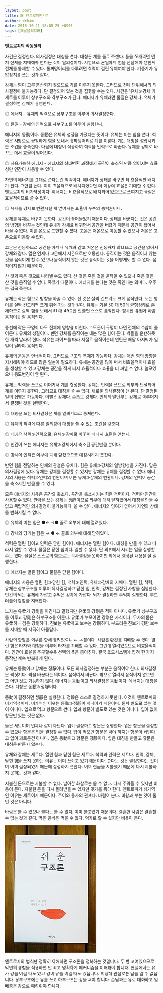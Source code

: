 ```yaml
---
layout: post
title: 왜 엔트로피인가?
author: drkim
date: 2015-10-21 18:05:25 +0900
tags: [깨달음의대화]
---
```

**엔트로피의 작동원리**

  


사건은 결정한다. 의사결정은 대칭을 쓴다. 대칭은 계를 둘로 쪼갠다. 둘을 쪼개려면 먼저 전체를 지배해야 한다는 것이 일의성이다. 사방으로 균일하게 힘을 전달해야 닫힌계 전체를 통제할 수 있다. 통짜덩어리를 다루려면 척력이 걸린 유체여야 한다. 기중기가 유압장치를 쓰는 것과 같다. 

  


강체는 힘이 고루 분산되지 않으므로 계를 이루지 못한다. 그러므로 전체 단위에서의 의사결정이 불가능하다. 단 결정되어 있는 것을 집행할 수는 있다. 사건은 '유체≫강체'가 세트를 이루어 상부구조와 하부구조가 된다. 에너지가 유체라면 물질은 강체다. 유체가 결정하면 강체가 실행한다. 

  


◎ 에너지 – 유체의 척력으로 상부구조를 이루어 의사결정한다.  
      
◎ 물질 – 강체의 인력으로 하부구조를 이루어 실행한다. 

  


에너지의 동動이다. 동動은 유체의 성질을 가졌다는 뜻이다. 유체는 미는 힘을 쓴다. 척력은 사방으로 균일하게 힘을 보내서 통짜덩어리로 계를 이룬다. 계는 대칭을 성립시키는 조건을 충족한다. 다음에 대칭이 작동하여 척력을 인력으로 바꾼다. 유체를 강체로 바꾸는 데서 효율이 얻어진다. 

  


◎ 사용가능한 에너지 - 에너지의 상태변환 과정에서 공간이 축소된 만큼 얻어지는 효율성만 인간이 사용할 수 있다. 

  


자연의 에너지를 그대로 쓴다는건 착각이다. 에너지가 상태를 바꾸면 더 효율적인 배치가 된다. 그만큼 쓴다. 이미 효율적으로 배치되었다면 더 이상의 효율은 기대할 수 없다. 엔트로피의 비가역성이다. 에너지는 비효율적으로 배치되어 있으므로 쓰여지고 물질은 효율적이므로 쓸 수 없다. 

  


◎ 유체를 강체로 변환시킬 때 얻어지는 효율이 우주의 동력원이다. 

  


강체를 유체로 바꾸지 못한다. 공간이 줄어들었기 때문이다. 상태를 바꾼다는 것은 공간의 방향을 바꾸는 것인데 유체가 강체로 바뀌면서 공간을 버렸기 때문에 공간이 없어서 바꿀 수 없다. 이를 온도로 표현할 수 있다. 고온은 저온으로 이동할 수 있으나 저온은 고온으로 이동할 수 없다. 

  


고온은 진동하므로 공간을 가져서 유체와 같고 저온은 진동하지 않으므로 공간을 잃어서 강체와 같다. 열은 언제나 고온에서 저온으로만 이동한다. 움직이는 것은 움직이지 않는 것을 움직이게 할 수 있으나 움직이지 않는 것은 움직이는 것을 어떻게도 할 수 없다. 움직이지 않기 때문이다. 

  


산 것과 죽은 것으로 나타낼 수도 있다. 산 것은 죽은 것을 움직일 수 있으나 죽은 것은 산 것을 움직일 수 없다. 죽었기 때문이다. 에너지를 쓴다는 것은 죽인다는 의미다. 우주는 결국 죽는다. 

  


유체는 작은 힘으로 방향을 바꿀 수 있다. 산 것은 살짝 건드려도 크게 움직인다. 도는 팽이를 살짝 건드리면 크게 튀어 가는 것과 같다. 유체는 기본 50 대 50의 균형상태로 존재하므로 살짝 힘을 보태서 51 대 49로만 만들면 스스로 움직인다. 정치판 유권자 마음 움직이듯 잘 움직인다. 

  


풍선에 작은 구멍이 나도 전체에 영향을 미친다. 수도관이 구멍이 나면 전체의 수압이 줄어든다. 유체의 성질이다. 반면 강체를 움직이는 데는 많은 힘이 든다. 벽돌을 운반하듯 한 개씩 날라야 한다. 석유는 파이프를 따라 저절로 움직이는데 연탄은 배달 아저씨가 일일이 날라야 움직인다. 

  


유체의 운동은 연쇄적이다. 그러므로 구조의 복제가 가능하다. 강체는 매번 힘의 방향을 지시해줘야 하므로 많은 일손이 필요하다. 유체는 공간을 많이 써서 비효율적이나 효율을 생성할 수 있고 강체는 공간을 적게 써서 효율적이나 효율을 더 짜낼 수 없다. 쓸모있으나 용도변경이 안 된다. 

  


유체는 척력을 쓰므로 이어져서 계를 형성한다. 강체는 인력을 쓰므로 외부와 단절되어 계를 이루지 못한다. 그러므로 대칭을 쓸 수 없다. 새로운 의사결정이 안 된다. 단 결정된 일의 집행은 가능하다. 이빨은 강체다. 손톱도 강체다. 인체의 말단부는 강체로 이루어져서 결정된 것을 실행한다. 

  


◎ 대칭을 쓰는 의사결정은 계를 일의적으로 통제한다.  
      
◎ 유체의 척력에 따른 일의성이 대칭을 쓸 수 있는 조건을 갖춘다.  
      
◎ 대칭은 척력≫인력으로, 유체≫강체로 바꾸어 에너지 효율을 얻는다.  
      
◎ 인간이 쓰는 에너지는 유체≫강체에서 축소된 공간만큼 뿐이다.  
      
◎ 강체의 인력은 외부에 대해 닫혔으므로 대칭시키지 못한다. 

  


반면 힘을 전달하는 인체의 관철은 유체다. 힘은 유체≫강체의 일방향성을 가진다. 답은 의사결정에 있다. 유체는 강체를 결정할 수 있지만 강체는 유체를 결정할 수 없다. 에너지의 사용은 척력≫인력의 변환이며 이는 유체≫강체의 변환이다. 강체의 인력이 공간을 축소시킨 만큼 쓸 수 있다. 

  


모든 에너지의 사용은 공간의 축소다. 공간을 축소시키는 힘은 척력이다. 척력만 인간이 사용할 수 있다. 인력을 쓰는 강체는 정靜이므로 외부에 대해 닫혀있어서 대칭을 만들 수 없고 독립적인 의사결정이 불가능하다. 쓸 수 없다. 에너지의 잉여가 없어서 자연의 상태를 변화시킬 수 없다. 

  


◎ 유체의 미는 힘은 ●← →● 꼴로 외부에 대해 열려있다.  
      
◎ 강체의 당기는 힘은 → ● ← 꼴로 외부에 대해 닫혀있다. 

  


척력은 열린 힘이고 인력은 닫힌 힘이다. 에너지는 열린 힘이다. 대칭을 만들 수 있고 따라서 일할 수 있다. 물질은 닫힌 힘이다. 일할 수 없다. 단 외부에서 시키는 일을 실행할 수는 있다. 물질은 스스로의 힘으로는 의사결정을 못하지만 위에서 결정된 내용을 잘 실행한다. 

  


◎ 에너지는 열린 힘이고 물질은 닫힌 힘이다. 

  


에너지의 사용은 열린 힘≫닫힌 힘, 척력≫인력, 유체≫강체의 지배다. 열린 힘, 척력, 유체는 상부구조를 이루어 의사결정하고 닫힌 힘, 인력, 강체는 결정된 사항을 실행한다. 인간의 뇌는 유체에 가깝고 주먹은 강체에 가깝다. 뇌가 결정하면 주먹이 실행한다. 부드러움이 강함을 지배한다. 

  


노자는 유柔가 강剛을 이긴다고 말했지만 유柔와 강剛은 적이 아니다. 유柔가 상부구조를 이루고 강剛은 하부구조를 이룬다. 유柔가 부모이면 강剛은 자식이다. 무사의 몸은 유柔하나 검은 강剛하다. 진보는 유柔하고 보수는 강剛하다. 부드러운 진보가 강한 보수를 지배할 때 지극히 아름답다. 

  


사람의 양팔은 외부를 향해 열려있으니 ← →꼴이다. 사람은 환경을 지배할 수 있다. 열린 힘은 타자와 대칭을 이루어 타자를 지배할 수 있다. 그런데 열려있으므로 비효율적이다. 인간이 효율을 추구할수록 선택의 폭은 좁아진다. 결국 포드시스템에 잡혀 한 가지 동작만 계속 반복하게 된다. 

  


유체는 동動이고 강체는 정靜이다. 모든 의사결정하는 부분은 움직여야 한다. 의사결정은 짝짓기다. 짝을 바꾼다는 의미다. 움직여서 바꾼다. 밖으로 열려서 움직이지 않으면 그 어떤 것도 가능하지 않다. 에너지는 동動이고 의사결정은 동動이다. 에너지는 대칭을 쓴다. 대칭은 동動≫정靜이다. 

  


동動이 결정하면 정靜은 실행한다. 정靜은 스스로 결정하지 못한다. 이것이 엔트로피의 비가역성이다. 비가역인 이유는 동動≫정靜이 하나이기 때문이다. 둘이 별도로 있는 것이 아니다. 입으로 먹고 항문으로 싼다. 입과 항문이 별도로 있는 것은 아니다. 입이 없이 항문만 있는 것은 없다. 

  


둘은 세트이며 언제나 같이 다닌다. 입이 결정하고 항문은 집행한다. 입은 항문을 결정할 수 있으나 항문은 입을 결정할 수 없다. 입이 먹으면 항문은 싸야 하지만 항문이 버틴다고 입이 괴로운건 아니다. 입은 동動이고 항문은 정靜이다. 입은 대칭을 만들고 항문은 대칭을 만들지 않는다. 

  


유체와 강체는 세트다. 열린 힘과 닫힌 힘은 세트다. 척력과 인력은 세트다. 인력, 강체, 닫힌 힘을 쓰지 못하는 이유는 이미 쓰이고 있기 때문이다. 쓴다는 것은 결정한다는 것이며 이미 결정되었기 때문에 결정하지 못한다. 이미 현금을 지불했기 때문에 다시 지불하지 못하는 것과 같다. 

  


지불한 돈으로는 지불할 수 없다. 날아간 화살로는 쏠 수 없다. 다시 주워올 수 있지만 비용이 든다. 지불한 돈을 다시 돌려받을 수 있지만 댓가를 줘야 한다. 엔트로피가 비가역인 이유는 세트이기 때문이다. 주어와 동사의 관계다. 바람이 분다. 바람과 부는 것이 둘인 것은 아니다. 

  


바람은 불 수 있으나 불다는 불 수 없다. 이미 불고있기 때문이다. 결혼한 사람은 결혼할 수 없는 것과 같다. 먹은 음식은 먹을 수 없다. 억지로 할 수 있지만 비용이 든다. 

  



 ![](/files/attach/images/198/634/631/DSC01488.JPG) 

  


엔트로피의 법칙만 정확히 이해하면 구조론을 정복하는 것입니다. 두 번 꼬여있으므로 막연히 경험을 적용하면 안 되고 명확하게 메커니즘을 이해해야 합니다. 현실에서는 유가 강을 이길 때도 있고 강이 유를 이길 때도 있습니다. 피상적 관찰로는 답을 알 수 없습니다. 상부구조에는 유를 쓰고 하부구조는 강을 써야 합니다. 손님과는 유로 대화하고 일베충은 강으로 때려줘야 합니다.